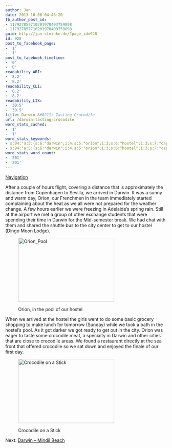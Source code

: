 ```yaml
---
author: Jan
date: 2013-10-06 04:46:20
fb_author_post_id:
- 117927857710201970403759898
- 117927857710201970403759898
guid: http://jan-steinke.de/?page_id=928
id: 928
post_to_facebook_page:
- '1'
- '1'
post_to_facebook_timeline:
- '0'
- '0'
readability_ARI:
- '8.2'
- '8.2'
readability_CLI:
- '8.2'
- '8.2'
readability_LIX:
- '30.5'
- '30.5'
title: Darwin &#8211; Tasting Crocodile
url: /darwin-tasting-crocodile
word_stats_cached:
- '1'
- '1'
word_stats_keywords:
- s:94:"a:5:{s:6:"darwin";i:4;s:5:"orion";i:3;s:6:"hostel";i:3;s:7:"caption";i:4;s:9:"crocodile";i:4;}";
- s:94:"a:5:{s:6:"darwin";i:4;s:5:"orion";i:3;s:6:"hostel";i:3;s:7:"caption";i:4;s:9:"crocodile";i:4;}";
word_stats_word_count:
- '201'
- '201'
---
```


[Navigation](https://jan-steinke.de/wordpress/the-stuart-highway/ "The Stuart Highway")

After a couple of hours flight, covering a distance that is approximately the distance from Copenhagen to Sevilla, we arrived in Darwin. It was a sunny and warm day, Orion, our Frenchmen in the team immediately started complaining about the heat as we all were not prepared for the weather change. A few hours earlier we were freezing in Adelaide&#8217;s spring rain. Still at the airport we met a group of other exchange students that were spending their time in Darwin for the Mid-semester break. We had chat with them and shared the shuttle bus to the city center to get to our hostel (Dingo Moon Lodge).<figure id="attachment_940" style="width: 300px" class="wp-caption aligncenter">

<img class="wp-image-940 size-medium" title="The hostel's pool" src="http://img4.jan-steinke.de/wordpress/wp-content/uploads/2013/10/Orion_Pool-300x200.jpg" alt="Orion_Pool" width="300" height="200" /><figcaption class="wp-caption-text">Orion, in the pool of our hostel</figcaption></figure>

<p style="text-align: left;">
  When we arrived at the hostel the girls went to do some basic grocery shopping to make lunch for tomorrow (Sunday) while we took a bath in the hostel&#8217;s pool. As it got darker we got ready to get out in the city. Orion was eager to taste some crocodile meat, a specialty in Darwin and other cities that are close to crocodile areas. We found a restaurant directly at the sea front that offered crocodile so we sat down and enjoyed the finale of our first day.
</p><figure id="attachment_942" style="width: 300px" class="wp-caption aligncenter">

<img class="wp-image-942 size-medium" src="https://jan-steinke.de/wordpress/wp-content/uploads/2013/10/Crocodile-300x200.jpg" alt="Crocodile on a Stick" width="300" height="200" /><figcaption class="wp-caption-text">Crocodile on a Stick</figcaption></figure>

Next: [Darwin &#8211; Mindil Beach](https://jan-steinke.de/wordpress/darwin-mindil-beach)
